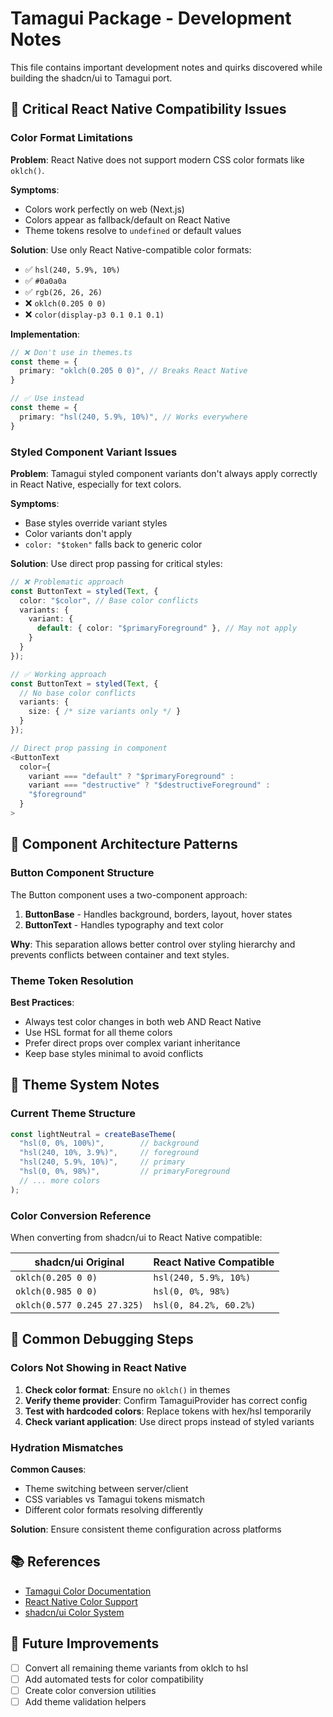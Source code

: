 # Tamagui Package - Development Notes

This file contains important development notes and quirks discovered while building the shadcn/ui to Tamagui port.

## 🚨 Critical React Native Compatibility Issues

### Color Format Limitations

**Problem**: React Native does not support modern CSS color formats like `oklch()`.

**Symptoms**:
- Colors work perfectly on web (Next.js)
- Colors appear as fallback/default on React Native
- Theme tokens resolve to `undefined` or default values

**Solution**: Use only React Native-compatible color formats:
- ✅ `hsl(240, 5.9%, 10%)`
- ✅ `#0a0a0a` 
- ✅ `rgb(26, 26, 26)`
- ❌ `oklch(0.205 0 0)`
- ❌ `color(display-p3 0.1 0.1 0.1)`

**Implementation**:
```typescript
// ❌ Don't use in themes.ts
const theme = {
  primary: "oklch(0.205 0 0)", // Breaks React Native
}

// ✅ Use instead
const theme = {
  primary: "hsl(240, 5.9%, 10%)", // Works everywhere
}
```

### Styled Component Variant Issues

**Problem**: Tamagui styled component variants don't always apply correctly in React Native, especially for text colors.

**Symptoms**:
- Base styles override variant styles
- Color variants don't apply
- `color: "$token"` falls back to generic color

**Solution**: Use direct prop passing for critical styles:
```typescript
// ❌ Problematic approach
const ButtonText = styled(Text, {
  color: "$color", // Base color conflicts
  variants: {
    variant: {
      default: { color: "$primaryForeground" }, // May not apply
    }
  }
});

// ✅ Working approach  
const ButtonText = styled(Text, {
  // No base color conflicts
  variants: {
    size: { /* size variants only */ }
  }
});

// Direct prop passing in component
<ButtonText 
  color={
    variant === "default" ? "$primaryForeground" :
    variant === "destructive" ? "$destructiveForeground" :
    "$foreground"
  }
>
```

## 🔧 Component Architecture Patterns

### Button Component Structure

The Button component uses a two-component approach:
1. **ButtonBase** - Handles background, borders, layout, hover states
2. **ButtonText** - Handles typography and text color

**Why**: This separation allows better control over styling hierarchy and prevents conflicts between container and text styles.

### Theme Token Resolution

**Best Practices**:
- Always test color changes in both web AND React Native
- Use HSL format for all theme colors
- Prefer direct props over complex variant inheritance
- Keep base styles minimal to avoid conflicts

## 🎨 Theme System Notes

### Current Theme Structure

```typescript
const lightNeutral = createBaseTheme(
  "hsl(0, 0%, 100%)",        // background
  "hsl(240, 10%, 3.9%)",     // foreground  
  "hsl(240, 5.9%, 10%)",     // primary
  "hsl(0, 0%, 98%)",         // primaryForeground
  // ... more colors
);
```

### Color Conversion Reference

When converting from shadcn/ui to React Native compatible:

| shadcn/ui Original | React Native Compatible |
|-------------------|------------------------|
| `oklch(0.205 0 0)` | `hsl(240, 5.9%, 10%)` |
| `oklch(0.985 0 0)` | `hsl(0, 0%, 98%)` |
| `oklch(0.577 0.245 27.325)` | `hsl(0, 84.2%, 60.2%)` |

## 🐛 Common Debugging Steps

### Colors Not Showing in React Native

1. **Check color format**: Ensure no `oklch()` in themes
2. **Verify theme provider**: Confirm TamaguiProvider has correct config
3. **Test with hardcoded colors**: Replace tokens with hex/hsl temporarily
4. **Check variant application**: Use direct props instead of styled variants

### Hydration Mismatches

**Common Causes**:
- Theme switching between server/client
- CSS variables vs Tamagui tokens mismatch
- Different color formats resolving differently

**Solution**: Ensure consistent theme configuration across platforms

## 📚 References

- [Tamagui Color Documentation](https://tamagui.dev/docs/core/theme)
- [React Native Color Support](https://reactnative.dev/docs/colors)
- [shadcn/ui Color System](https://ui.shadcn.com/docs/theming)

## 🚀 Future Improvements

- [ ] Convert all remaining theme variants from oklch to hsl
- [ ] Add automated tests for color compatibility
- [ ] Create color conversion utilities
- [ ] Add theme validation helpers